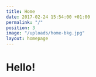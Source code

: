 ```yaml
---
title: Home
date: 2017-02-24 15:54:00 +01:00
permalink: "/"
position: 3
image: "/uploads/home-bkg.jpg"
layout: homepage
---
```


# Hello!